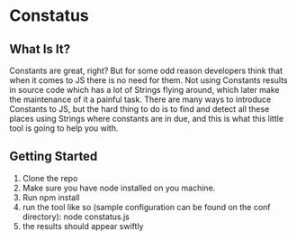 Constatus
=========

What Is It?
-----------
Constants are great, right?
But for some odd reason developers think that when it comes to JS there is no need for them.
Not using Constants results in source code which has a lot of Strings flying around, which later make the maintenance of it a painful task.
There are many ways to introduce Constants to JS, but the hard thing to do is to find and detect all these places using Strings where constants are in due, and this is what this little tool is going to help you with.

Getting Started
---------------
1) Clone the repo
2) Make sure you have node installed on you machine.
3) Run 
	npm install
4) run the tool like so (sample configuration can be found on the conf directory):
	node constatus.js <your configuration file>
5) the results should appear swiftly